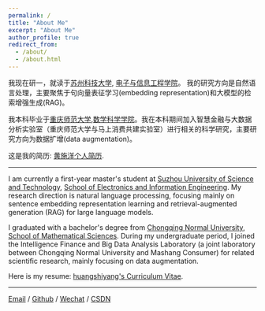 ```yaml
---
permalink: /
title: "About Me"
excerpt: "About Me"
author_profile: true
redirect_from: 
  - /about/
  - /about.html
---
```




我现在研一，就读于[苏州科技大学](https://www.usts.edu.cn/), [电子与信息工程学院](https://eie.usts.edu.cn/)。 我的研究方向是自然语言处理，主要聚焦于句向量表征学习(embedding representation)和大模型的检索增强生成(RAG)。

我本科毕业于[重庆师范大学](https://www.cqnu.edu.cn/),[数学科学学院](https://math.cqnu.edu.cn/)。我在本科期间加入智慧金融与大数据分析实验室（重庆师范大学与马上消费共建实验室）进行相关的科学研究，主要研究方向为数据扩增(data augmentation)。

这是我的简历: [黄施洋个人简历](../assets/Curriculum_Vitae.pdf).

---

I am currently a first-year master's student at [Suzhou University of Science and Technology](https://www.usts.edu.cn/), [School of Electronics and Information Engineering](https://eie.usts.edu.cn/). My research direction is natural language processing, focusing mainly on sentence embedding representation learning and retrieval-augmented generation (RAG) for large language models.

I graduated with a bachelor's degree from [Chongqing Normal University](https://www.cqnu.edu.cn/), [School of Mathematical Sciences](https://math.cqnu.edu.cn/). During my undergraduate period, I joined the Intelligence Finance and Big Data Analysis Laboratory (a joint laboratory between Chongqing Normal University and Mashang Consumer) for related scientific research, mainly focusing on data augmentation.

Here is my resume: [huangshiyang's Curriculum Vitae](../assets/Curriculum_Vitae.pdf).

---

[Email](1347597531@qq.com) / [Github](https://github.com/EEE1even) / [Wechat](../images/wechat.jpg) / [CSDN](https://blog.csdn.net/weixin_48435461?spm=1000.2115.3001.5343)


